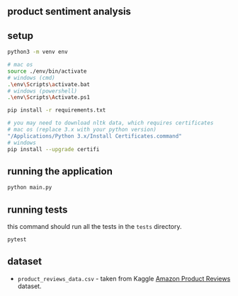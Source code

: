 ## product sentiment analysis

## setup

```bash
python3 -m venv env

# mac os
source ./env/bin/activate
# windows (cmd)
.\env\Scripts\activate.bat
# windows (powershell)
.\env\Scripts\Activate.ps1

pip install -r requirements.txt

# you may need to download nltk data, which requires certificates
# mac os (replace 3.x with your python version)
"/Applications/Python 3.x/Install Certificates.command"
# windows
pip install --upgrade certifi
```

## running the application

```bash
python main.py
```

## running tests

this command should run all the tests in the `tests` directory.

```bash
pytest
```

## dataset

- `product_reviews_data.csv` - taken from Kaggle [Amazon Product Reviews](https://www.kaggle.com/datasets/yasserh/amazon-product-reviews-dataset) dataset.